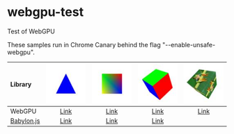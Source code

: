# webgpu-test
Test of WebGPU

These samples run in Chrome Canary behind the flag "--enable-unsafe-webgpu".

|Library                                                      |![](assets/screenshot/triangle.jpg)                                                |![](assets/screenshot/square.jpg)                                                 |![](assets/screenshot/cube.jpg)                                                 |![](assets/screenshot/texture.jpg)                                              |
|:------------------------------------------------------------|:---------------------------------------------------------------------------------:|:--------------------------------------------------------------------------------:|:------------------------------------------------------------------------------:|:------------------------------------------------------------------------------:|
|WebGPU                                                       |[Link](https://cx20.github.io/webgpu-test/examples/webgpu/triangle/index.html)     |[Link](https://cx20.github.io/webgpu-test/examples/webgpu/square/index.html)      |[Link](https://cx20.github.io/webgpu-test/examples/webgpu/cube/index.html)      |[Link](https://cx20.github.io/webgpu-test/examples/webgpu/texture/index.html)   |
|[Babylon.js](https://doc.babylonjs.com/extensions/webgpu)    |[Link](https://cx20.github.io/webgpu-test/examples/babylonjs/triangle/index.html)  |[Link](https://cx20.github.io/webgpu-test/examples/babylonjs/square/index.html)   |[Link](https://cx20.github.io/webgpu-test/examples/babylonjs/cube/index.html)   |                                                                                |
